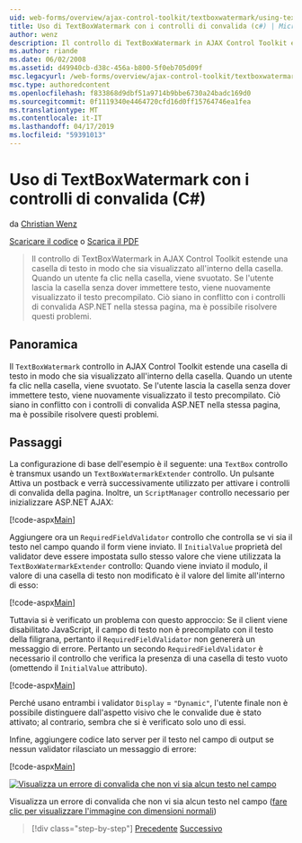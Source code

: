 ```yaml
---
uid: web-forms/overview/ajax-control-toolkit/textboxwatermark/using-textboxwatermark-with-validation-controls-cs
title: Uso di TextBoxWatermark con i controlli di convalida (c#) | Microsoft Docs
author: wenz
description: Il controllo di TextBoxWatermark in AJAX Control Toolkit estende una casella di testo in modo che sia visualizzato all'interno della casella. Quando un utente fa clic nella casella, lo posso...
ms.author: riande
ms.date: 06/02/2008
ms.assetid: d49940cb-d38c-456a-b800-5f0eb705d09f
msc.legacyurl: /web-forms/overview/ajax-control-toolkit/textboxwatermark/using-textboxwatermark-with-validation-controls-cs
msc.type: authoredcontent
ms.openlocfilehash: f833868d9dbf51a9714b9bbe6730a24badc169d0
ms.sourcegitcommit: 0f1119340e4464720cfd16d0ff15764746ea1fea
ms.translationtype: MT
ms.contentlocale: it-IT
ms.lasthandoff: 04/17/2019
ms.locfileid: "59391013"
---
```

# <a name="using-textboxwatermark-with-validation-controls-c"></a>Uso di TextBoxWatermark con i controlli di convalida (C#)

da [Christian Wenz](https://github.com/wenz)

[Scaricare il codice](http://download.microsoft.com/download/9/3/f/93f8daea-bebd-4821-833b-95205389c7d0/TextBoxWatermark2.cs.zip) o [Scarica il PDF](http://download.microsoft.com/download/b/6/a/b6ae89ee-df69-4c87-9bfb-ad1eb2b23373/textboxwatermark2CS.pdf)

> Il controllo di TextBoxWatermark in AJAX Control Toolkit estende una casella di testo in modo che sia visualizzato all'interno della casella. Quando un utente fa clic nella casella, viene svuotato. Se l'utente lascia la casella senza dover immettere testo, viene nuovamente visualizzato il testo precompilato. Ciò siano in conflitto con i controlli di convalida ASP.NET nella stessa pagina, ma è possibile risolvere questi problemi.


## <a name="overview"></a>Panoramica

Il `TextBoxWatermark` controllo in AJAX Control Toolkit estende una casella di testo in modo che sia visualizzato all'interno della casella. Quando un utente fa clic nella casella, viene svuotato. Se l'utente lascia la casella senza dover immettere testo, viene nuovamente visualizzato il testo precompilato. Ciò siano in conflitto con i controlli di convalida ASP.NET nella stessa pagina, ma è possibile risolvere questi problemi.

## <a name="steps"></a>Passaggi

La configurazione di base dell'esempio è il seguente: una `TextBox` controllo è transmux usando un `TextBoxWatermarkExtender` controllo. Un pulsante Attiva un postback e verrà successivamente utilizzato per attivare i controlli di convalida della pagina. Inoltre, un `ScriptManager` controllo necessario per inizializzare ASP.NET AJAX:

[!code-aspx[Main](using-textboxwatermark-with-validation-controls-cs/samples/sample1.aspx)]

Aggiungere ora un `RequiredFieldValidator` controllo che controlla se vi sia il testo nel campo quando il form viene inviato. Il `InitialValue` proprietà del validator deve essere impostata sullo stesso valore che viene utilizzata la `TextBoxWatermarkExtender` controllo: Quando viene inviato il modulo, il valore di una casella di testo non modificato è il valore del limite all'interno di esso:

[!code-aspx[Main](using-textboxwatermark-with-validation-controls-cs/samples/sample2.aspx)]

Tuttavia si è verificato un problema con questo approccio: Se il client viene disabilitato JavaScript, il campo di testo non è precompilato con il testo della filigrana, pertanto il `RequiredFieldValidator` non genererà un messaggio di errore. Pertanto un secondo `RequiredFieldValidator` è necessario il controllo che verifica la presenza di una casella di testo vuoto (omettendo il `InitialValue` attributo).

[!code-aspx[Main](using-textboxwatermark-with-validation-controls-cs/samples/sample3.aspx)]

Perché usano entrambi i validator `Display` = `"Dynamic"`, l'utente finale non è possibile distinguere dall'aspetto visivo che le convalide due è stato attivato; al contrario, sembra che si è verificato solo uno di essi.

Infine, aggiungere codice lato server per il testo nel campo di output se nessun validator rilasciato un messaggio di errore:

[!code-aspx[Main](using-textboxwatermark-with-validation-controls-cs/samples/sample4.aspx)]


[![Visualizza un errore di convalida che non vi sia alcun testo nel campo](using-textboxwatermark-with-validation-controls-cs/_static/image2.png)](using-textboxwatermark-with-validation-controls-cs/_static/image1.png)

Visualizza un errore di convalida che non vi sia alcun testo nel campo ([fare clic per visualizzare l'immagine con dimensioni normali](using-textboxwatermark-with-validation-controls-cs/_static/image3.png))

> [!div class="step-by-step"]
> [Precedente](using-textboxwatermark-in-a-formview-cs.md)
> [Successivo](using-textboxwatermark-in-a-formview-vb.md)
